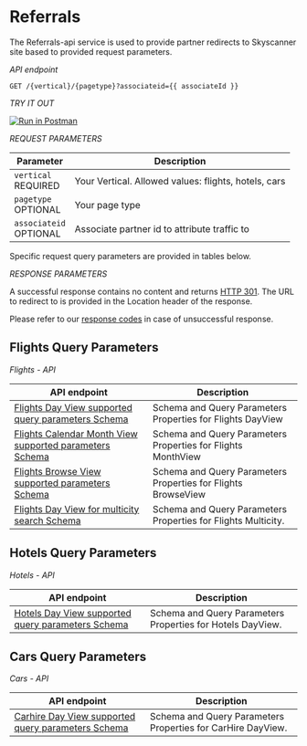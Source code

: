 # Referrals

The Referrals-api service is used to provide 
partner redirects to Skyscanner site based to provided request parameters.

*API endpoint*

`GET /{vertical}/{pagetype}?associateid={{ associateId }}`


*TRY IT OUT*

[![Run in Postman](https://run.pstmn.io/button.svg)](https://app.getpostman.com/run-collection/31ff523d2ff9186107e1)


*REQUEST PARAMETERS*

| Parameter | Description |
| --------- | ------- |
| ```vertical``` <br><span class="required">REQUIRED</span> | Your Vertical. Allowed values: flights, hotels, cars|
| ```pagetype``` <br><span class="required">OPTIONAL</span> | Your page type|
| ```associateid``` <br><span class="required">OPTIONAL</span> | Associate partner id to attribute traffic to|

Specific request query parameters are provided in tables below.

*RESPONSE PARAMETERS*

A successful response contains no content and returns [HTTP 301](https://en.wikipedia.org/wiki/HTTP_301).
The URL to redirect to is provided in the Location header of the response.

<aside class="warning">
Please refer to our <a href="#response-codes">response codes</a> in case of unsuccessful response.
</aside>

## Flights Query Parameters

*Flights - API*

| API endpoint | Description  |
| --- | ---|
| [Flights Day View supported query parameters Schema](#flights-day-view-supported-query-parameters-schema) | Schema and Query Parameters Properties for Flights DayView|
| [Flights Calendar Month View supported parameters Schema](#flights-calendar-month-view-supported-query-parameters-schema) | Schema and Query Parameters Properties for Flights MonthView|
| [Flights Browse View supported parameters Schema](#flights-browse-view-supported-parameters-schema) | Schema and Query Parameters Properties for Flights BrowseView |
| [Flights Day View for multicity search Schema](#flights-day-view-for-multicity-search-schema) | Schema and Query Parameters Properties for Flights Multicity</b>. |




## Hotels Query Parameters

*Hotels - API*

| API endpoint | Description  |
| --- | ---|
| [Hotels Day View supported query parameters Schema](#hotels-day-view-supported-query-parameters-schema) | Schema and Query Parameters Properties for Hotels DayView</b>. |



## Cars Query Parameters

*Cars - API*

| API endpoint | Description  |
| --- | ---|
| [Carhire Day View supported query parameters Schema](#carhire-day-view-supported-query-parameters-schema) | Schema and Query Parameters Properties for CarHire DayView</b>. |


